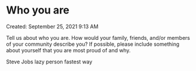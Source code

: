 # Who you are

Created: September 25, 2021 9:13 AM

Tell us about who you are. How would your family, friends, and/or members of your community describe you? If possible, please include something about yourself that you are most proud of and why.

Steve Jobs lazy person fastest way